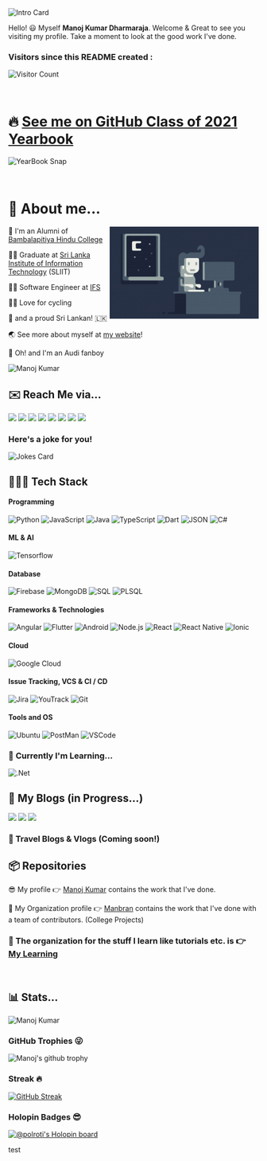 <img alt="Intro Card" src="assets/download.png" />

Hello! 😃 Myself **Manoj Kumar Dharmaraja**. Welcome & Great to see you visiting my profile. Take a moment to look at the good work I've done.

### Visitors since this README created :

![Visitor Count](https://profile-counter.glitch.me/polroti/count.svg)

<br>

# 🔥 [See me on GitHub Class of 2021 Yearbook](https://education.github.com/graduation/yearbook?sort=az&page=48&search=manoj997#manoj997)

![YearBook Snap](assets/gh-grad-2021.png)

<br>

# 📜 **About me...**

<img alt="Night Coding" src="https://raw.githubusercontent.com/AVS1508/AVS1508/master/assets/Night-Coding.gif" align="right"/>

🏫 I'm an Alumni of [Bambalapitiya Hindu College](https://www.hcc.lk)

👨‍🎓 Graduate at [Sri Lanka Institute of Information Technology](https://www.sliit.lk/) (SLIIT)

👩‍💻 Software Engineer at [IFS](https://www.ifs.com/lk/)

🚴‍♀️ Love for cycling

💖 and a proud Sri Lankan! 🇱🇰

🌏 See more about myself at [my website](https://manoj-kumar.me)!

🚗 Oh! and I'm an Audi fanboy

<img src="assets/Audi_Logo.png" alt="Manoj Kumar" width="100px"/>

<br>

## ✉️ **Reach Me via...**
 
[![](https://img.shields.io/badge/GitHub-100000?style=for-the-badge&logo=github&logoColor=white)](https://www.github.com/polroti)
[![](https://img.shields.io/badge/Facebook-1877F2?style=for-the-badge&logo=facebook&logoColor=white)](https://www.facebook.com/polroti)
[![](https://img.shields.io/badge/Twitter-1DA1F2?style=for-the-badge&logo=twitter&logoColor=white)](https://twitter.com/polrottii)
[![](https://img.shields.io/badge/LinkedIn-0077B5?style=for-the-badge&logo=linkedin&logoColor=white)](https://www.linkedin.com/in/manojkumardharmaraja/)
[![](https://img.shields.io/badge/Stack_Overflow-FE7A16?style=for-the-badge&logo=stack-overflow&logoColor=white)](https://stackoverflow.com/users/9983802/)
[![](https://img.shields.io/badge/Google_Maps_Contributions-4285F4?style=for-the-badge&logo=google-maps&logoColor=white)](https://www.google.com/maps/contrib/103788929604394684879/)
[![](https://img.shields.io/badge/Twitch-9146FF?style=for-the-badge&logo=Discord&logoColor=white)](https://www.twitch.tv/polroti)
[![](https://img.shields.io/badge/GMAIL-EA4335?style=for-the-badge&logo=gmail&logoColor=white)](mailto:dharmakumar338@gmail.com)
<br>

### Here's a joke for you!

![Jokes Card](https://readme-jokes.vercel.app/api)

## 🧑🏻‍💻 **Tech Stack**

#### Programming

![Python](https://img.shields.io/badge/-Python-000?&logo=python&style=for-the-badge&logoColor=3776AB)
![JavaScript](https://img.shields.io/badge/-JavaScript-000?&logo=JavaScript&logoColor=ddc508&style=for-the-badge)
![Java](https://img.shields.io/badge/-Java-000?&logo=Java&logoColor=orange&style=for-the-badge)
![TypeScript](https://img.shields.io/badge/-TypeScript-000?&logo=TypeScript&logoColor=007ACC&style=for-the-badge)
![Dart](https://img.shields.io/badge/-Dart-000?&logo=dart&logoColor=2196F3&style=for-the-badge)
![JSON](https://img.shields.io/badge/-JSON-000?&logo=json&logoColor=yellow&style=for-the-badge)
![C#](https://img.shields.io/badge/-C%23-000?&logo=C%20Sharp&logoColor=yellow&style=for-the-badge)

#### ML & AI

![Tensorflow](https://img.shields.io/badge/-Tensorflow-000?&logo=tensorflow&style=for-the-badge)

#### Database

![Firebase](https://img.shields.io/badge/-Firebase-000?&logo=firebase&style=for-the-badge)
![MongoDB](https://img.shields.io/badge/-MongoDB-000?&logo=mongodb&style=for-the-badge)
![SQL](https://img.shields.io/badge/-SQL-000?&logo=mysql&logoColor=white&style=for-the-badge)
![PLSQL](https://img.shields.io/badge/-PLSQL-000?&logo=oracle&logoColor=white&style=for-the-badge)

#### Frameworks & Technologies

![Angular](https://img.shields.io/badge/-Angular-000?&logo=angular&logoColor=red&style=for-the-badge)
![Flutter](https://img.shields.io/badge/-Flutter-000?&logo=Flutter&logoColor=2196F3&style=for-the-badge)
![Android](https://img.shields.io/badge/-Android-000?&logo=android&style=for-the-badge)
![Node.js](https://img.shields.io/badge/-Node.js-000?&logo=node-dot-js&style=for-the-badge)
![React](https://img.shields.io/badge/-React-000?&logo=React&style=for-the-badge)
![React Native](https://img.shields.io/badge/-React%20Native-000?&logo=React&style=for-the-badge)
![Ionic](https://img.shields.io/badge/-Ionic-000?&logo=ionic&style=for-the-badge)

#### Cloud

![Google Cloud](https://img.shields.io/badge/-Google%20Cloud-000?logo=google-cloud&style=for-the-badge)

#### Issue Tracking, VCS & CI / CD

![Jira](https://img.shields.io/badge/-Jira-000?&logo=Jira-Software&logoColor=0052CC&style=for-the-badge)
![YouTrack](https://img.shields.io/badge/-YouTrack-000?&logo=jetbrains&style=for-the-badge)
![Git](https://img.shields.io/badge/-Git-000?&logo=git&style=for-the-badge)

#### Tools and OS

![Ubuntu](https://img.shields.io/badge/Ubuntu-000?&logo=ubuntu&logoColor=white&style=for-the-badge)
![PostMan](https://img.shields.io/badge/Postman-000?&logo=postman&logoColor=white&style=for-the-badge&&logoColor=#FF6C37)
![VSCode](https://img.shields.io/badge/VSCODE-000?&logo=visual-studio-code&style=for-the-badge&&logoColor=007ACC)

### 📖 **Currently I'm Learning...**

![.Net](https://img.shields.io/badge/-.Net-000?&logo=dot-net&logoColor=2196F3&style=for-the-badge)

## 📰 **My Blogs** (in Progress...)

[![](https://img.shields.io/badge/dev.to-0A0A0A?style=for-the-badge&logo=dev.to&logoColor=white)](https://dev.to/polroti)
[![](https://img.shields.io/badge/Kumars_blogs-FF5722?style=for-the-badge&logo=blogger&logoColor=white)](https://kumars-blogs.blogspot.com/)
[![](https://img.shields.io/badge/Tech_Blogs-FF5722?style=for-the-badge&logo=blogger&logoColor=white)](https://manoj-techblogs.blogspot.com/)

### 👣 Travel Blogs & Vlogs (Coming soon!)

## 📦 **Repositories**

 😎 My profile 👉 [Manoj Kumar](https://github.com/polroti) contains the work that I've done.

 🏢 My Organization profile 👉 [Manbran](https://github.com/manobran) contains the work that I've done with a team of contributors. (College Projects)

### 📖 The organization for the stuff I learn like tutorials etc. is 👉 [My Learning](https://github.com/manoj-learning)

<br>

## 📊 **Stats...**

<img src="https://github-readme-stats.vercel.app/api?username=polroti&show_icons=true&count_private=true&theme=dark" alt="Manoj Kumar" />

<!-- ![Manoj's top languages](https://github-readme-stats.vercel.app/api/top-langs/?username=manoj997&theme=blue-green) -->

### GitHub Trophies 😜

![Manoj's github trophy](https://github-profile-trophy.vercel.app/?username=polroti&row=1&theme=dark)

### Streak 🔥

[![GitHub Streak](https://github-readme-streak-stats.herokuapp.com?user=polroti&theme=algolia&hide_border=true)](https://github-readme-streak-stats.herokuapp.com?user=polroti&theme=algolia&hide_border=true)

### Holopin Badges 😎
[![@polroti's Holopin board](https://holopin.io/api/user/board?user=polroti)](https://holopin.io/@polroti)

test